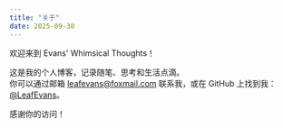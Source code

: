 ```yaml
---
title: "关于"
date: 2025-09-30
---
```


欢迎来到 Evans' Whimsical Thoughts！

这是我的个人博客，记录随笔、思考和生活点滴。  
你可以通过邮箱 leafevans@foxmail.com 联系我，或在 GitHub 上找到我：[@LeafEvans](https://github.com/LeafEvans)。

感谢你的访问！
